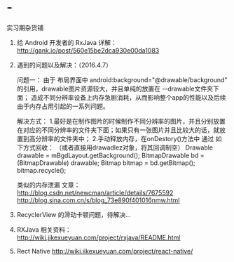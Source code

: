 # -
实习期杂货铺


1. 给 Android 开发者的 RxJava 详解：
    http://gank.io/post/560e15be2dca930e00da1083


2. 遇到的问题以及解决：（2016.4.7）

    问题一：
             由于 布局界面中  android:background="@drawable/background" 的引用，drawable图片资源较大，并且单纯的放置在 --drawable文件夹下面； 造成不同分辨率设备上内存急剧消耗，从而影响整个app的性能以及后续由于内存占用引起的一系列问题。

    解决方式：
            1.最好是在制作图片的时候制作不同分辨率的图片，并且分别放置在对应的不同分辨率的文件夹下面；如果只有一张图片并且比较大的话，就放置到高分辨率的文件夹中；
            2.手动释放内存，在onDestory()方法中 通过 如下方式回收： （或者直接用drawadlez对象，将其回调制空）
                 Drawable drawable = mBgdLayout.getBackground();
                 BitmapDrawable bd = (BitmapDrawable) drawable;
                 Bitmap bitmap = bd.getBitmap();
                 bitmap.recycle();
                 
    类似的内存泄漏 文章： 
                        http://blog.csdn.net/newcman/article/details/7675592
                        http://blog.sina.com.cn/s/blog_73e890f401016nmw.html

3. RecyclerView 的滑动卡顿问题，待解决...

4. RXJava 相关资料：
        http://wiki.jikexueyuan.com/project/rxjava/README.html

5. Rect Native
        http://wiki.jikexueyuan.com/project/react-native/


